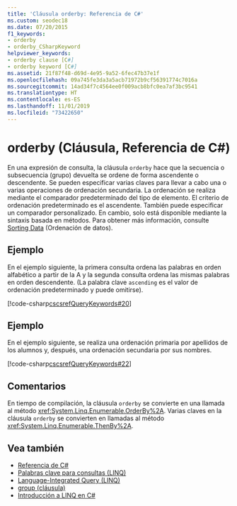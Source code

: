 ```yaml
---
title: 'Cláusula orderby: Referencia de C#'
ms.custom: seodec18
ms.date: 07/20/2015
f1_keywords:
- orderby
- orderby_CSharpKeyword
helpviewer_keywords:
- orderby clause [C#]
- orderby keyword [C#]
ms.assetid: 21f87f48-d69d-4e95-9a52-6fec47b37e1f
ms.openlocfilehash: 09a745fe3da3a5acb71972b9cf56391774c7016a
ms.sourcegitcommit: 14ad34f7c4564ee0f009acb8bfc0ea7af3bc9541
ms.translationtype: HT
ms.contentlocale: es-ES
ms.lasthandoff: 11/01/2019
ms.locfileid: "73422650"
---
```

# <a name="orderby-clause-c-reference"></a>orderby (Cláusula, Referencia de C#)

En una expresión de consulta, la cláusula `orderby` hace que la secuencia o subsecuencia (grupo) devuelta se ordene de forma ascendente o descendente. Se pueden especificar varias claves para llevar a cabo una o varias operaciones de ordenación secundaria. La ordenación se realiza mediante el comparador predeterminado del tipo de elemento. El criterio de ordenación predeterminado es el ascendente. También puede especificar un comparador personalizado. En cambio, solo está disponible mediante la sintaxis basada en métodos. Para obtener más información, consulte [Sorting Data](../../programming-guide/concepts/linq/sorting-data.md) (Ordenación de datos).

## <a name="example"></a>Ejemplo

En el ejemplo siguiente, la primera consulta ordena las palabras en orden alfabético a partir de la A y la segunda consulta ordena las mismas palabras en orden descendente. (La palabra clave `ascending` es el valor de ordenación predeterminado y puede omitirse).

[!code-csharp[cscsrefQueryKeywords#20](~/samples/snippets/csharp/VS_Snippets_VBCSharp/CsCsrefQueryKeywords/CS/Orderby.cs#20)]

## <a name="example"></a>Ejemplo

En el ejemplo siguiente, se realiza una ordenación primaria por apellidos de los alumnos y, después, una ordenación secundaria por sus nombres.

[!code-csharp[cscsrefQueryKeywords#22](~/samples/snippets/csharp/VS_Snippets_VBCSharp/CsCsrefQueryKeywords/CS/Orderby.cs#22)]

## <a name="remarks"></a>Comentarios

En tiempo de compilación, la cláusula `orderby` se convierte en una llamada al método <xref:System.Linq.Enumerable.OrderBy%2A>. Varias claves en la cláusula `orderby` se convierten en llamadas al método <xref:System.Linq.Enumerable.ThenBy%2A>.

## <a name="see-also"></a>Vea también

- [Referencia de C#](../index.md)
- [Palabras clave para consultas (LINQ)](query-keywords.md)
- [Language-Integrated Query (LINQ)](../../linq/index.md)
- [group (cláusula)](group-clause.md)
- [Introducción a LINQ en C#](/dotnet/csharp/programming-guide/concepts/linq/)

